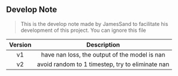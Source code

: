 ## Develop Note

> This is the develop note made by JamesSand to facilitate his development of this project. You can ignore this file

| Version    | Description |
| :--------: | :-------: |
| v1  | have nan loss, the output of the model is nan    |
| v2 | avoid random to 1 timestep, try to eliminate nan     |



